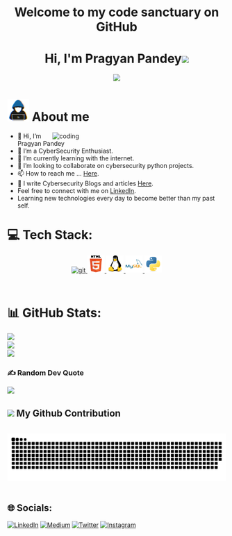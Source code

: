<h1 align="Center">
    <br>
    Welcome to my code sanctuary on GitHub 
  <br>
</h1>

<h1 align="center"><b>Hi, I'm Pragyan Pandey</b><img src="https://media.giphy.com/media/hvRJCLFzcasrR4ia7z/giphy.gif" width="35"></h1>

<p align="center">
  <a href="https://github.com/DenverCoder1/readme-typing-svg"><img src="https://readme-typing-svg.herokuapp.com?font=Time+New+Roman&color=cyan&size=25&center=true&vCenter=true&width=600&height=100&lines=Cybersecurity+Student,;Bug+Bounty+Hunter,;Content+Writer,;Active+Learner/Researcher..<3"></a>
</p>

# <picture><img src = "https://github.com/pragyan1101/pragyan1101/blob/main/Assets/about_me.gif" width = 50px></picture> **About me**

<img align="right" alt="coding" width="400" src="https://media.giphy.com/media/HW3T1wWW3z2Ff2cpXO/giphy.gif">

- 👋 Hi, I’m Pragyan Pandey
- 👀 I’m a CyberSecurity Enthusiast.
- 🌱 I’m currently learning with the internet.
- 💞️ I’m looking to collaborate on cybersecurity python projects.
- 📫 How to reach me ... [Here](https://linktr.ee/pragyanpandey).
- 📝 I write Cybersecurity Blogs and articles [Here](https://medium.com/@pragyanpandey).
- Feel free to connect with me on [LinkedIn](https://www.linkedin.com/in/pragyanpandey/).
- Learning new technologies every day to become better than my past self.

# 💻 Tech Stack:
<p align="center"> 
  <a href="https://git-scm.com/" target="_blank" rel="noreferrer"> 
    <img src="https://www.vectorlogo.zone/logos/git-scm/git-scm-icon.svg" alt="git" width="40" height="40"/> 
  </a> 
  <a href="https://www.w3.org/html/" target="_blank" rel="noreferrer"> 
    <img src="https://raw.githubusercontent.com/devicons/devicon/master/icons/html5/html5-original-wordmark.svg" alt="html5" width="40" height="40"/> 
  </a> 
  <a href="https://www.linux.org/" target="_blank" rel="noreferrer"> 
    <img src="https://raw.githubusercontent.com/devicons/devicon/master/icons/linux/linux-original.svg" alt="linux" width="40" height="40"/> 
  </a> 
  <a href="https://www.mysql.com/" target="_blank" rel="noreferrer"> 
    <img src="https://raw.githubusercontent.com/devicons/devicon/master/icons/mysql/mysql-original-wordmark.svg" alt="mysql" width="40" height="40"/> 
  </a> 
  <a href="https://www.python.org" target="_blank" rel="noreferrer"> 
    <img src="https://raw.githubusercontent.com/devicons/devicon/master/icons/python/python-original.svg" alt="python" width="40" height="40"/> 
  </a> 
</p>

<br>

# 📊 GitHub Stats:
![](https://github-readme-stats.vercel.app/api?username=pragyan1101&theme=tokyonight&hide_border=false&include_all_commits=true&count_private=false)<br/>
![](https://github-readme-streak-stats.herokuapp.com/?user=pragyan1101&theme=tokyonight&hide_border=false)<br/>
![](https://github-readme-stats.vercel.app/api/top-langs/?username=pragyan1101&theme=tokyonight&hide_border=false&include_all_commits=true&count_private=false&layout=compact)
<br>
### ✍️ Random Dev Quote
![](https://quotes-github-readme.vercel.app/api?type=horizontal&theme=tokyonight)
<br>

## <img src="https://media.giphy.com/media/iY8CRBdQXODJSCERIr/giphy.gif" width="35"><b> My Github Contribution </b>
<br>

<div align="center">
  <a href="https://github.com/pragyan1101/pragyan1101">
  <img  src="https://github.com/pragyan1101/pragyan1101/blob/main/Assets/gridsnake.svg"
       alt="snake" /></a>
</div>
</a>
</div>

<br>

## 🌐 Socials:
[![LinkedIn](https://img.shields.io/badge/LinkedIn-%230077B5.svg?logo=linkedin&logoColor=white)](https://www.linkedin.com/in/pragyanpandey/) [![Medium](https://img.shields.io/badge/Medium-12100E?logo=medium&logoColor=white)](https://medium.com/@pragyanpandey) 
[![Twitter](https://img.shields.io/badge/Twitter-12100E?logo=twitter&logoColor=blue)](https://twitter.com/pragyanpandey)
[![Instagram](https://img.shields.io/badge/Instagram-12100E?logo=instagram&logoColor=red)](https://www.instagram.com/pragyanpandey/)
